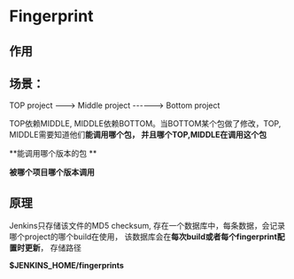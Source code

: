 # Fingerprint

## 作用

## 场景：

TOP project ---> Middle project ------> Bottom project

TOP依赖MIDDLE, MIDDLE依赖BOTTOM。当BOTTOM某个包做了修改，TOP, MIDDLE需要知道他们**能调用哪个包， 并且哪个TOP,MIDDLE在调用这个包**

**能调用哪个版本的包 **

**被哪个项目哪个版本调用** 

## 原理

Jenkins只存储该文件的MD5 checksum, 存在一个数据库中，每条数据，会记录哪个project的哪个build在使用， 该数据库会在**每次build或者每个fingerprint配置时更新**， 存储路径

**$JENKINS_HOME/fingerprints**








